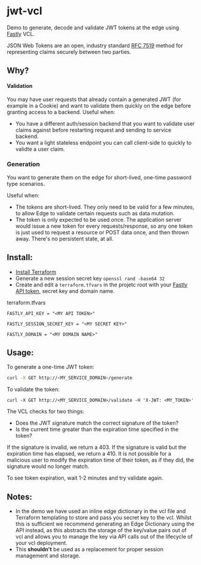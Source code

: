 # jwt-vcl
Demo to generate, decode and validate JWT tokens at the edge using [Fastly](https://www.fastly.com/) VCL.

JSON Web Tokens are an open, industry standard [RFC 7519](https://tools.ietf.org/html/rfc7519) method for representing claims securely between two parties.

## Why?

#### Validation
You may have user requests that already contain a generated JWT (for example in a Cookie) and want to validate them quickly on the edge before granting access to a backend.
Useful when:
- You have a different auth/session backend that you want to validate user claims against before restarting request and sending to service backend.
- You want a light stateless endpoint you can call client-side to quickly to validte a user claim.

### Generation
You want to generate them on the edge for short-lived, one-time password type scenarios. 

Useful when:
- The tokens are short-lived. They only need to be valid for a few minutes, to allow Edge to validate certain requests such as data mutation. 
- The token is only expected to be used once. The application server would issue a new token for every requests/response, so any one token is just used to request a resource or POST data once, and then thrown away. There's no persistent state, at all.

## Install:
- [Install Terraform](https://www.terraform.io/downloads.html)
- Generate a new session secret key `openssl rand -base64 32`
- Create and edit a `terraform.tfvars` in the projetc root with your [Fastly API token](https://docs.fastly.com/api/auth#tokens), secret key and domain name.

terraform.tfvars
```env
FASTLY_API_KEY = "<MY API TOKEN>"

FASTLY_SESSION_SECRET_KEY = "<MY SECRET KEY>"

FASTLY_DOMAIN = "<MY DOMAIN NAME>"
```

## Usage:
To generate a one-time JWT token:
```sh
curl -X GET http://<MY_SERVICE_DOMAIN>/generate
```

To validate the token:
```
curl -X GET http://<MY_SERVICE_DOMAIN>/validate -H 'X-JWT: <MY_TOKEN>'
```

The VCL checks for two things:
- Does the JWT signature match the correct signature of the token?
- Is the current time greater than the expiration time specified in the token?

If the signature is invalid, we return a 403. If the signature is valid but the expiration time has elapsed, we return a 410. It is not possible for a malicious user to modify the expiration time of their token, as if they did, the signature would no longer match.

To see token expiration, wait 1-2 minutes and try validate again.

## Notes:
- In the demo we have used an inline edge dictionary in the vcl file and Terraform templating to store and pass you secret key to the vcl. Whilst this is sufficient we recommend generating an Edge Dictionary using the API instead, as this abstracts the storage of the key/value pairs out of vcl and allows you to manage the key via API calls out of the lifecycle of your vcl deployment.
- This **shouldn't** be used as a replacement for proper session management and storage.
